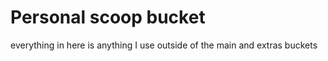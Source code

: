 # Personal scoop bucket

everything in here is anything I use outside of the main and extras buckets
